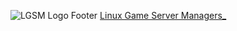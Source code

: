 ![LGSM Logo Footer](https://raw.githubusercontent.com/wiki/GameServerManagers/LinuxGSM/images/brand/colour_black/LinuxGSM_colour_black_logo_32.png) [Linux Game Server Managers_](http://gameservermanagers.com)